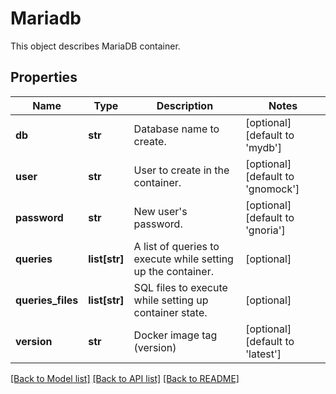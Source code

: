 # Mariadb

This object describes MariaDB container. 
## Properties
Name | Type | Description | Notes
------------ | ------------- | ------------- | -------------
**db** | **str** | Database name to create. | [optional] [default to 'mydb']
**user** | **str** | User to create in the container. | [optional] [default to 'gnomock']
**password** | **str** | New user&#39;s password. | [optional] [default to 'gnoria']
**queries** | **list[str]** | A list of queries to execute while setting up the container.  | [optional] 
**queries_files** | **list[str]** | SQL files to execute while setting up container state. | [optional] 
**version** | **str** | Docker image tag (version) | [optional] [default to 'latest']

[[Back to Model list]](../README.md#documentation-for-models) [[Back to API list]](../README.md#documentation-for-api-endpoints) [[Back to README]](../README.md)


